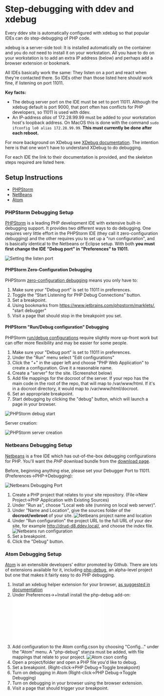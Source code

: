 # Step-debugging with ddev and xdebug

Every ddev site is automatically configured with xdebug so that popular IDEs can do step-debugging of PHP code.

xdebug is a server-side tool: It is installed automatically on the container and you do *not* need to install it on your workstation. All you have to do on your workstation is to add an extra IP address (below) and perhaps add a browser extension or bookmark.

All IDEs basically work the same: They listen on a port and react when they're contacted there. So IDEs other than those listed here should work fine, if listening on port 11011.

**Key facts:**
* The debug server port on the IDE must be set to port 11011. Although the xdebug default is port 9000, that port often has conflicts for PHP developers, so 11011 is used with ddev.
* An IP-address *alias* of 172.28.99.99 must be added to your workstation host's loopback address. On MacOS this is done with the command `sudo ifconfig lo0 alias 172.28.99.99`. **This must currently be done after each reboot.**

For more background on XDebug see [XDebug documentation](https://xdebug.org/docs/remote). The intention here is that one won't have to understand XDebug to do debugging.

For each IDE the link to their documentation is provided, and the skeleton steps required are listed here.

## Setup Instructions

* [PHPStorm](#phpstorm)
* [NetBeans](#netbeans)
* [Atom](#atom)


<a name="phpstorm"></a>
### PHPStorm Debugging Setup

[PHPStorm](https://www.jetbrains.com/phpstorm/download) is a leading PHP development IDE with extensive built-in debugging support. It provides two different ways to do debugging. One requires very little effort in the PHPStorm IDE (they call it zero-configuration debugging) and the other requires you to set up a "run configuration", and is basically identical to the Netbeans or Eclipse setup. With both **you must first change the IDE "Debug port" in "Preferences" to 11011.**

![Setting the listen port](images/phpstorm_debug_port.png)

#### PHPStorm Zero-Configuration Debugging

PHPStorm [zero-configuration debugging](https://confluence.jetbrains.com/display/PhpStorm/Zero-configuration+Web+Application+Debugging+with+Xdebug+and+PhpStorm) means you only have to:

1. Make sure your "Debug port" is set to 11011 in preferences.
2. Toggle the “Start Listening for PHP Debug Connections” button.
3. Set a breakpoint.
4. Using bookmarks from https://www.jetbrains.com/phpstorm/marklets/, "start debugger"
5. Visit a page that should stop in the breakpoint you set.

#### PHPStorm "Run/Debug configuration" Debugging

PHPStorm [run/debug configurations](https://www.jetbrains.com/help/phpstorm/2017.1/run-debug-configurations.html) require slightly more up-front work but can offer more flexibility and may be easier for some people.

1. Make sure your "Debug port" is set to 11011 in preferences.
2. Under the "Run" menu select "Edit configurations"
3. Click the "+" in the upper left and choose "PHP Web Application" to create a configuration. Give it a reasonable name.
4. Create a "server" for the site. (Screenshot below)
5. Add file mappings for the docroot of the server. If your repo has the main code in the root of the repo, that will map to /var/www/html. If it's in a docroot directory, it would map to /var/www/html/docroot.
6. Set an appropriate breakpoint.
7. Start debugging by clicking the "debug" button, which will launch a page in your browser.

![PHPStorm debug start](images/phpstorm_config_debug_button.png)


Server creation:

![PHPStorm server creation](images/phpstorm_config_server_config.png)

<a name="netbeans"></a>
### Netbeans Debugging Setup

[Netbeans](https://netbeans.org/) is a free IDE which has out-of-the-box debugging configurations for PHP. You'll want the *PHP* download bundle from the [download page](https://netbeans.org/downloads/).

Before, beginning anything else, please set your Debugger Port to 11011. (Preferences->PHP->Debugging):

![Netbeans Debugging Port](images/netbeans_debugger_port.png)

1. Create a PHP project that relates to your site repository. (File->New Project->PHP Application with Existing Sources)
2. Under "Run as", choose "Local web site (running on local web server)".
3. Under "Name and Location", give the sources folder of the **docroot/webroot** of your site.
![Netbeans project name and location](images/netbeans_project_name_location.png)
4. Under "Run configuration" the project URL to the full URL of your dev site, for example http://drud-d8.ddev.local/, and choose the index file.
![Netbeans run configuration](images/netbeans_project_run_configuration.png)
5. Set a breakpoint.
6. Click the "Debug" button.

<a name="atom"></a>
### Atom Debugging Setup

[Atom](https://atom.io/) is an extensible developers' editor promoted by Github. There are lots of extensions available for it, including [php-debug](https://atom.io/packages/php-debug), an alpha-level project but one that makes it fairly easy to do PHP debugging.

1. Install an xdebug helper extension for your browser, [as suggested in documentation](https://atom.io/packages/php-debug#setting-up-xdebug)
2. Under Preferences->+Install install the php-debug add-on:
![php-debug installation](images/atom_php_debug_install.php)
3. Add configuration to the Atom config.cson by choosing "Config..." under the "Atom" menu. A "php-debug" stanza must be added, with file mappings that relate to your project.
![Atom cson config](images/atom_cson_config.png)
4. Open a project/folder and open a PHP file you'd like to debug.
5. Set a breakpoint. (Right-click->PHP Debug->Toggle breakpoint)
6. Turn on debugging in Atom (Right-click->PHP Debug->Toggle Debugging)
7. Turn on debugging in your browser using the browser extension.
8. Visit a page that should trigger your breakpoint.
